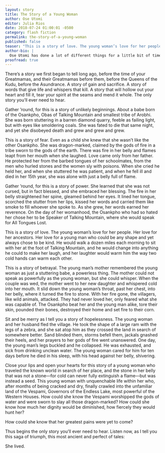 ```yaml
---
layout: story
title: The Story of a Young Woman
author: Ose Utomi
editor: Julia Rios
date: 2018-07-24 01:00:01 -0500
category: flash fiction
permalink: the-story-of-a-young-woman
published: false
teaser: "This is a story of love. The young woman’s love for her people. Her love for her ancestors."
author-bio: |
  Ose Utomi has done a lot of different things for a little bit of time, but writing is his constant. When he's not indulging his restlessness by traveling about, he's being a martial artist or doing karaoke—with or without a backing track. He currently lives in New York City.
proofread: true
---
```


There’s a story we first began to tell long ago, before the time of your Greatmamas, and their Greatmamas before them, before the Queens of the Kudu, before the Asundrance. A story of gain and sacrifice. A story of words that give life and whispers that kill. A story that will hollow out your heart and fill it, tear your spirit at the seams and mend it whole. The only story you’ll ever need to hear.

Gather ’round, for this is a story of unlikely beginnings. About a babe born of the Osankpho, Obas of Talking Mountain and smallest tribe of Arobhi. She was born stuttering in a barren diamond quarry, feeble as failing light, but with eyes like smoldering coals. She was fated to die that same night, and yet she disobeyed death and grew and grew and grew.

This is a story of fear. Even as a child she knew that she wasn’t like the other Osankpho. She was dragon-marked, claimed by the gods of fire in a tribe sworn to the gods of the earth. There was fire in her belly and flames leapt from her mouth when she laughed. Love came only from her father. He protected her from the barbed tongues of her schoolmates, from the men who hurled stones and the women sly with poisons. When she cried he held her, and when she stuttered he was patient, and when he fell ill and died in her 15th year, she was alone with just a belly full of flame.

Gather ’round, for this is a story of power. She learned that she was not cursed, but in fact blessed, and she embraced her blessing. The fire in her belly straightened her spine, gleamed behind her eyes. It lined her tongue, scorched the stutter from her lips, kissed her words and carried them like smoke to fill whoever she spoke to. As she grew, her words earned her reverence. On the day of her womanhood, the Osankpho who had so hated her chose her to be Speaker of Talking Mountain, where she would speak for All Tongues Lost.

This is a story of love. The young woman’s love for her people. Her love for her ancestors. Her love for a young man who could be any shape and yet always chose to be kind. He would walk a dozen miles each morning to sit with her at the foot of Talking Mountain, and he would change into anything he could to make her laugh, and her laughter would warm him the way two cold hands can warm each other.

This is a story of betrayal. The young man’s mother remembered the young woman as just a stuttering babe, a powerless thing. The mother could not speak as powerfully as the young woman, but she could whisper. When the couple was wed, the mother went to her new daughter and whispered cold into her mouth. It slid down the young woman’s throat, past her chest, into her belly, where it turned the fire to stone. With her fire gone, the villagers, like wild animals, attacked. They had never loved her, only feared what she was capable of. The Osankpho beat her and the young man alike, tore their skin, pounded their bones, destroyed their home and set fire to their corn.

Sit and be merry as I tell you a story of hopelessness. The young woman and her husband fled the village. He took the shape of a large ram with the legs of a zebra, and she sat atop him as they crossed the land in search of somewhere better. Sand blinded them, storms befell them, jackals gnashed their heels, and her prayers to her gods of fire went unanswered. One day, the young man’s legs buckled and he collapsed. He was exhausted, and sick from drinking unclean water. The young woman cared for him for ten days before he died in his sleep, with his head against her belly, shivering.

Close your lips and open your hearts for this story of a young woman who traveled the known world in search of her place, and the stone in her belly that was not a stone—for cold can never fully extinguish a flame—but was instead a seed. This young woman with unquenchable life within her who, after months of being cracked and dry, finally crawled into the unfamiliar land of the Vespami, Governors of the Endless Lake, most powerful of the Western Houses. How could she know the Vespami worshipped the gods of water and were sworn to slay all those dragon-marked? How could she know how much her dignity would be diminished, how fiercely they would hunt her?

How could she know that her greatest pains were yet to come?

Thus begins the only story you’ll ever need to hear. Listen now, as I tell you this saga of triumph, this most ancient and perfect of tales:

She lived.
